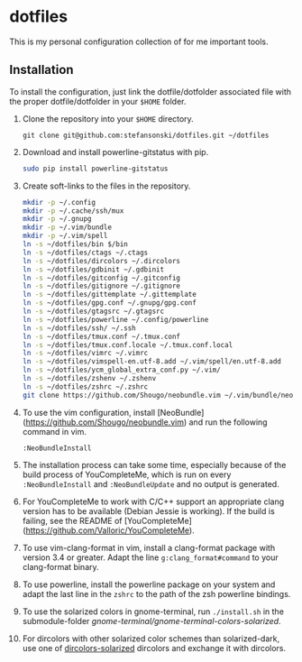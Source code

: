 # dotfiles
This is my personal configuration collection of for me important tools.

## Installation
To install the configuration, just link the dotfile/dotfolder associated file
with the proper dotfile/dotfolder in your `$HOME` folder.

1. Clone the repository into your `$HOME` directory.

   ```
   git clone git@github.com:stefansonski/dotfiles.git ~/dotfiles
   ```

1. Download and install powerline-gitstatus with pip.

   ```sh
   sudo pip install powerline-gitstatus
   ```

1. Create soft-links to the files in the repository.

   ```sh
   mkdir -p ~/.config
   mkdir -p ~/.cache/ssh/mux
   mkdir -p ~/.gnupg
   mkdir -p ~/.vim/bundle
   mkdir -p ~/.vim/spell
   ln -s ~/dotfiles/bin $/bin
   ln -s ~/dotfiles/ctags ~/.ctags
   ln -s ~/dotfiles/dircolors ~/.dircolors
   ln -s ~/dotfiles/gdbinit ~/.gdbinit
   ln -s ~/dotfiles/gitconfig ~/.gitconfig
   ln -s ~/dotfiles/gitignore ~/.gitignore
   ln -s ~/dotfiles/gittemplate ~/.gittemplate
   ln -s ~/dotfiles/gpg.conf ~/.gnupg/gpg.conf
   ln -s ~/dotfiles/gtagsrc ~/.gtagsrc
   ln -s ~/dotfiles/powerline ~/.config/powerline
   ln -s ~/dotfiles/ssh/ ~/.ssh
   ln -s ~/dotfiles/tmux.conf ~/.tmux.conf
   ln -s ~/dotfiles/tmux.conf.locale ~/.tmux.conf.local
   ln -s ~/dotfiles/vimrc ~/.vimrc
   ln -s ~/dotfiles/vimspell-en.utf-8.add ~/.vim/spell/en.utf-8.add
   ln -s ~/dotfiles/ycm_global_extra_conf.py ~/.vim/
   ln -s ~/dotfiles/zshenv ~/.zshenv
   ln -s ~/dotfiles/zshrc ~/.zshrc
   git clone https://github.com/Shougo/neobundle.vim ~/.vim/bundle/neobundle.vim
   ```

1. To use the vim configuration, install [NeoBundle]
   (https://github.com/Shougo/neobundle.vim) and run the following command in
   vim.

   ```vim
   :NeoBundleInstall
   ```

  1. The installation process can take some time, especially because of the
     build process of YouCompleteMe, which is run on every `:NeoBundleInstall`
     and `:NeoBundleUpdate` and no output is generated.

  1. For YouCompleteMe to work with C/C++ support an appropriate clang version
     has to be available (Debian Jessie is working). If the build is failing,
     see the README of [YouCompleteMe]
     (https://github.com/Valloric/YouCompleteMe).

  1. To use vim-clang-format in vim, install a clang-format package with version
     3.4 or greater. Adapt the line `g:clang_format#command` to your
     clang-format binary.

1. To use powerline, install the powerline package on your system and adapt the
   last line in the `zshrc` to the path of the zsh powerline bindings.

1. To use the solarized colors in gnome-terminal, run `./install.sh` in the
   submodule-folder _gnome-terminal/gnome-terminal-colors-solarized_.

1. For dircolors with other solarized color schemes than solarized-dark, use one
   of [dircolors-solarized](https://github.com/seebi/dircolors-solarized)
   dircolors and exchange it with dircolors.
